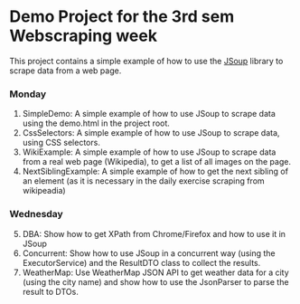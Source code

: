 # Demo Project for the 3rd sem Webscraping week
This project contains a simple example of how to use the [JSoup](https://jsoup.org/) library to scrape data from a web page.
### Monday
1. SimpleDemo: A simple example of how to use JSoup to scrape data using the demo.html in the project root.
2. CssSelectors: A simple example of how to use JSoup to scrape data, using CSS selectors.
3. WikiExample: A simple example of how to use JSoup to scrape data from a real web page (Wikipedia), to get a list of all images on the page.
4. NextSiblingExample: A simple example of how to get the next sibling of an element (as it is necessary in the daily exercise scraping from wikipeadia)
### Wednesday
5. DBA: Show how to get XPath from Chrome/Firefox and how to use it in JSoup
6. Concurrent: Show how to use JSoup in a concurrent way (using the ExecutorService) and the ResultDTO class to collect the results.
7. WeatherMap: Use WeatherMap JSON API to get weather data for a city (using the city name) and show how to use the JsonParser to parse the result to DTOs.